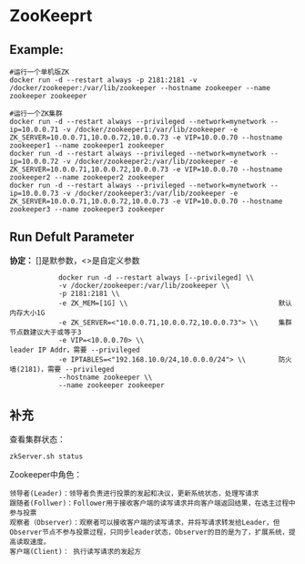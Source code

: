 ZooKeeprt
===

## Example:

    #运行一个单机版ZK
    docker run -d --restart always -p 2181:2181 -v /docker/zookeeper:/var/lib/zookeeper --hostname zookeeper --name zookeeper zookeeper

    #运行一个ZK集群
    docker run -d --restart always --privileged --network=mynetwork --ip=10.0.0.71 -v /docker/zookeeper1:/var/lib/zookeeper -e ZK_SERVER=10.0.0.71,10.0.0.72,10.0.0.73 -e VIP=10.0.0.70 --hostname zookeeper1 --name zookeeper1 zookeeper
    docker run -d --restart always --privileged --network=mynetwork --ip=10.0.0.72 -v /docker/zookeeper2:/var/lib/zookeeper -e ZK_SERVER=10.0.0.71,10.0.0.72,10.0.0.73 -e VIP=10.0.0.70 --hostname zookeeper2 --name zookeeper2 zookeeper
    docker run -d --restart always --privileged --network=mynetwork --ip=10.0.0.73 -v /docker/zookeeper3:/var/lib/zookeeper -e ZK_SERVER=10.0.0.71,10.0.0.72,10.0.0.73 -e VIP=10.0.0.70 --hostname zookeeper3 --name zookeeper3 zookeeper

## Run Defult Parameter
**协定：** []是默参数，<>是自定义参数

				docker run -d --restart always [--privileged] \\
				-v /docker/zookeeper:/var/lib/zookeeper \\
				-p 2181:2181 \\
				-e ZK_MEM=[1G] \\                                     默认内存大小1G
				-e ZK_SERVER=<"10.0.0.71,10.0.0.72,10.0.0.73"> \\     集群节点数建议大于或等于3
				-e VIP=<10.0.0.70> \\                                 leader IP Addr，需要 --privileged
				-e IPTABLES=<"192.168.10.0/24,10.0.0.0/24"> \\        防火墙(2181)，需要 --privileged
				--hostname zookeeper \\
				--name zookeeper zookeeper

## 补充
查看集群状态：

    zkServer.sh status

Zookeeper中角色：

    领导者(Leader)：领导者负责进行投票的发起和决议，更新系统状态，处理写请求
    跟随者(Follwer)：Follower用于接收客户端的读写请求并向客户端返回结果，在选主过程中参与投票
    观察者（Observer）：观察者可以接收客户端的读写请求，并将写请求转发给Leader，但Observer节点不参与投票过程，只同步leader状态，Observer的目的是为了，扩展系统，提高读取速度。
    客户端(Client)： 执行读写请求的发起方
